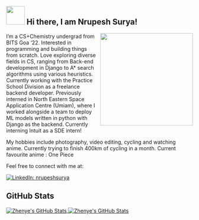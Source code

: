 <h2> <img src="https://media.giphy.com/media/tuCFp8rod0x3O/giphy.gif" width="50"> Hi there, I am Nrupesh Surya! </h2>
<img align='right' src="https://media.giphy.com/media/xUA7bdpLxQhsSQdyog/giphy.gif" width="250">  

<!-- https://media.giphy.com/media/xUA7bdpLxQhsSQdyog/giphy.gif -->

<p>I’m a CS+Chemistry undergrad from BITS Goa ‘22. Interested in programming and building things from scratch. Love exploring diverse fields in CS, ranging from Back-end development in Django to A* search algorithms using various heuristics. Currently working with the Practice School Division as a freelance backend developer. Previously interned in North Eastern Space Application Centre (Umiam), where I worked alongside a team to deploy ML models written in python with Django as the backend. Currently interning Intuit as a SDE intern!</p>
  
<p>My hobbies include photography, video editing, cycling and watching anime. Currently trying to finish 400km of cycling in a month. Current favourite anime : One Piece</p>

<p> Feel free to connect with me at:  

<!--[![Linkedin: thaianebraga](https://img.shields.io/badge/-thaianebraga-blue?style=flat-square&logo=Linkedin&logoColor=white&link=https://www.linkedin.com/in/thaianebraga/)](https://www.linkedin.com/in/thaianebraga/)-->
[![LinkedIn: nrupeshsurya](https://img.shields.io/badge/-nrupeshsurya-blue?style=flat-square&logo=Linkedin&logoColor=white&link=https://www.linkedin.com/in/nrupeshsurya/)](https://www.linkedin.com/in/nrupeshsurya/)  
  
  
<h2> GitHub Stats </h2>  
<a href="https://github.com/nrupeshsurya/nrupeshsurya">
  <img align="center" src="https://github-readme-stats.vercel.app/api/top-langs/?username=nrupeshsurya&hide=makefile&title_color=6aa6f8&text_color=8a919a&icon_color=6aa6f8&bg_color=22272e" alt="Zhenye's GitHub Stats" />
</a>
  
<a href="https://github.com/Zhenye-Na/Zhenye-Na">
  <img align="center" src="https://github-readme-stats.vercel.app/api?username=nrupeshsurya&show_icons=true&line_height=27&count_private=true&title_color=6aa6f8&text_color=8a919a&icon_color=6aa6f8&bg_color=22272e" alt="Zhenye's GitHub Stats" />
</a>  

<!--
**nrupeshsurya/nrupeshsurya** is a ✨ _special_ ✨ repository because its `README.md` (this file) appears on your GitHub profile.

Here are some ideas to get you started:

- 🔭 I’m currently working on ...
- 🌱 I’m currently learning ...
- 👯 I’m looking to collaborate on ...
- 🤔 I’m looking for help with ...
- 💬 Ask me about ...
- 📫 How to reach me: ...
- 😄 Pronouns: ...
- ⚡ Fun fact: ...
-->
